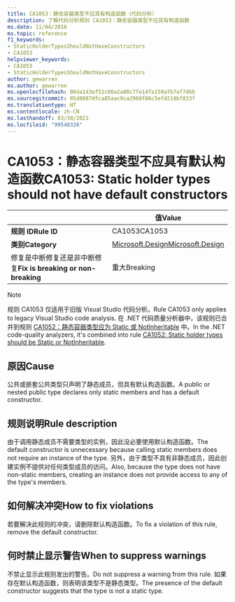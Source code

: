 ```yaml
---
title: CA1053：静态容器类型不应具有构造函数（代码分析）
description: 了解代码分析规则 CA1053：静态容器类型不应具有构造函数
ms.date: 11/04/2016
ms.topic: reference
f1_keywords:
- StaticHolderTypesShouldNotHaveConstructors
- CA1053
helpviewer_keywords:
- CA1053
- StaticHolderTypesShouldNotHaveConstructors
author: gewarren
ms.author: gewarren
ms.openlocfilehash: 86da143ef51c60a2a08c7fe14fa159a7b7af7dbb
ms.sourcegitcommit: 05d0087dfca85aac9ca2960f86c5efd218bf833f
ms.translationtype: HT
ms.contentlocale: zh-CN
ms.lasthandoff: 03/30/2021
ms.locfileid: "99548326"
---
```

# <a name="ca1053-static-holder-types-should-not-have-default-constructors"></a><span data-ttu-id="e3044-103">CA1053：静态容器类型不应具有默认构造函数</span><span class="sxs-lookup"><span data-stu-id="e3044-103">CA1053: Static holder types should not have default constructors</span></span>

| | <span data-ttu-id="e3044-104">值</span><span class="sxs-lookup"><span data-stu-id="e3044-104">Value</span></span> |
|-|-|
| <span data-ttu-id="e3044-105">**规则 ID**</span><span class="sxs-lookup"><span data-stu-id="e3044-105">**Rule ID**</span></span> |<span data-ttu-id="e3044-106">CA1053</span><span class="sxs-lookup"><span data-stu-id="e3044-106">CA1053</span></span>|
| <span data-ttu-id="e3044-107">**类别**</span><span class="sxs-lookup"><span data-stu-id="e3044-107">**Category**</span></span> |[<span data-ttu-id="e3044-108">Microsoft.Design</span><span class="sxs-lookup"><span data-stu-id="e3044-108">Microsoft.Design</span></span>](design-warnings.md)|
| <span data-ttu-id="e3044-109">修复是中断修复还是非中断修复</span><span class="sxs-lookup"><span data-stu-id="e3044-109">**Fix is breaking or non-breaking**</span></span> |<span data-ttu-id="e3044-110">重大</span><span class="sxs-lookup"><span data-stu-id="e3044-110">Breaking</span></span>|

> [!NOTE]
> <span data-ttu-id="e3044-111">规则 CA1053 仅适用于旧版 Visual Studio 代码分析。</span><span class="sxs-lookup"><span data-stu-id="e3044-111">Rule CA1053 only applies to legacy Visual Studio code analysis.</span></span> <span data-ttu-id="e3044-112">在 .NET 代码质量分析器中，该规则已合并到规则 [CA1052：静态容器类型应为 Static 或 NotInheritable](ca1052.md) 中。</span><span class="sxs-lookup"><span data-stu-id="e3044-112">In the .NET code-quality analyzers, it's combined into rule [CA1052: Static holder types should be Static or NotInheritable](ca1052.md).</span></span>

## <a name="cause"></a><span data-ttu-id="e3044-113">原因</span><span class="sxs-lookup"><span data-stu-id="e3044-113">Cause</span></span>

<span data-ttu-id="e3044-114">公共或嵌套公共类型只声明了静态成员，但具有默认构造函数。</span><span class="sxs-lookup"><span data-stu-id="e3044-114">A public or nested public type declares only static members and has a default constructor.</span></span>

## <a name="rule-description"></a><span data-ttu-id="e3044-115">规则说明</span><span class="sxs-lookup"><span data-stu-id="e3044-115">Rule description</span></span>

<span data-ttu-id="e3044-116">由于调用静态成员不需要类型的实例，因此没必要使用默认构造函数。</span><span class="sxs-lookup"><span data-stu-id="e3044-116">The default constructor is unnecessary because calling static members does not require an instance of the type.</span></span> <span data-ttu-id="e3044-117">另外，由于类型不具有非静态成员，因此创建实例不提供对任何类型成员的访问。</span><span class="sxs-lookup"><span data-stu-id="e3044-117">Also, because the type does not have non-static members, creating an instance does not provide access to any of the type's members.</span></span>

## <a name="how-to-fix-violations"></a><span data-ttu-id="e3044-118">如何解决冲突</span><span class="sxs-lookup"><span data-stu-id="e3044-118">How to fix violations</span></span>

<span data-ttu-id="e3044-119">若要解决此规则的冲突，请删除默认构造函数。</span><span class="sxs-lookup"><span data-stu-id="e3044-119">To fix a violation of this rule, remove the default constructor.</span></span>

## <a name="when-to-suppress-warnings"></a><span data-ttu-id="e3044-120">何时禁止显示警告</span><span class="sxs-lookup"><span data-stu-id="e3044-120">When to suppress warnings</span></span>

<span data-ttu-id="e3044-121">不禁止显示此规则发出的警告。</span><span class="sxs-lookup"><span data-stu-id="e3044-121">Do not suppress a warning from this rule.</span></span> <span data-ttu-id="e3044-122">如果存在默认构造函数，则表明该类型不是静态类型。</span><span class="sxs-lookup"><span data-stu-id="e3044-122">The presence of the default constructor suggests that the type is not a static type.</span></span>
